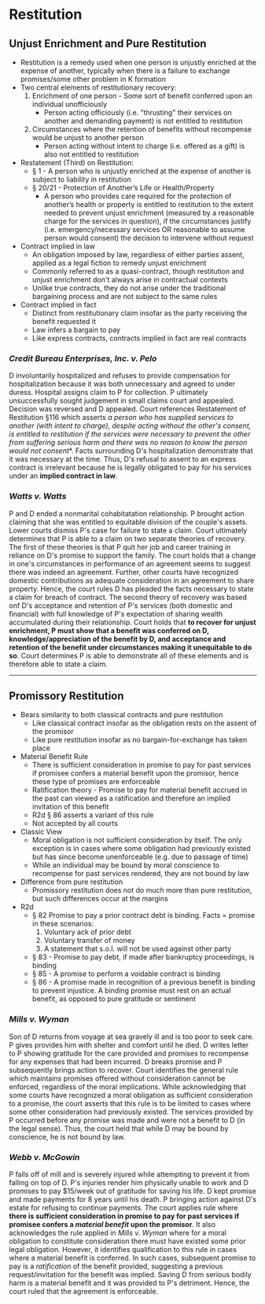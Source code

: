 # Restitution

## Unjust Enrichment and Pure Restitution

* Restitution is a remedy used when one person is unjustly enriched at the expense of another, typically when there is a failure to exchange promises/some other problem in K formation
* Two central elements of restitutionary recovery:
  1. Enrichment of one person - Some sort of benefit conferred upon an individual unofficiously
     * Person acting officiously (i.e. "thrusting" their services on another and demanding payment) is not entitled to restitution
  1. Circumstances where the retention of benefits without recompense would be unjust to another person
     * Person acting without intent to charge (i.e. offered as a gift) is also not entitled to restitution
* Restatement (Third) on Restitution:
  * § 1 - A person who is unjustly enriched at the expense of another is subject to liability in restitution
  * § 20/21 - Protection of Another’s Life or Health/Property
    * A person who provides care required for the protection of another’s health or property is entitled to restitution to the extent needed to prevent unjust enrichment (measured by a reasonable charge for the services in question), if the circumstances justify (i.e. emergency/necessary services OR reasonable to assume person would consent) the decision to intervene without request
* Contract implied in law
  * An obligation imposed by law, regardless of either parties assent, applied as a legal fiction to remedy unjust enrichment
  * Commonly referred to as a quasi-contract, though restitution and unjust enrichment don't always arise in contractual contexts
  * Unlike true contracts, they do not arise under the traditional bargaining process and are not subject to the same rules
* Contract implied in fact
  * Distinct from restitutionary claim insofar as the party receiving the benefit requested it
  * Law infers a bargain to pay
  * Like express contracts, contracts implied in fact are real contracts

### *Credit Bureau Enterprises, Inc. v. Pelo*

D involuntarily hospitalized and refuses to provide compensation for hospitalization because it was both unnecessary and agreed to under duress. Hospital assigns claim to P for collection. P ultimately unsuccessfully sought judgement in small claims court and appealed. Decision was reversed and D appealed. Court references Restatement of Restitution §116 which asserts **a person who has supplied services to another (with intent to charge), despite acting without the other's consent, is entitled to restitution if the services were necessary to prevent the other from suffering serious harm* and there was no reason to know the person would not consent**. Facts surrounding D's hospitalization demonstrate that it was necessary at the time. Thus, D's refusal to assent to an express contract is irrelevant because he is legally obligated to pay for his services under an **implied contract in law**.

### *Watts v. Watts*

P and D ended a nonmarital cohabitatation relationship. P brought action claiming that she was entitled to equitable division of the couple's assets. Lower courts dismiss P's case for failure to state a claim. Court ultimately determines that P is able to a claim on two separate theories of recovery. The first of these theories is that P quit her job and career training in reliance on D's promise to support the family. The court holds that a change in one's circumstances in performance of an agreement seems to suggest there was indeed an agreement. Further, other courts have recognized domestic contributions as adequate consideration in an agreement to share property. Hence, the court rules D has pleaded the facts necessary to state a claim for breach of contract. The second theory of recovery was based onf D's acceptance and retention of P's services (both domestic and financial) with full knowledge of P's expectation of sharing wealth accumulated during their relationship. Court holds that **to recover for unjust enrichment, P must show that a benefit was conferred on D, knowledge/appreciation of the benefit by D, and acceptance and retention of the benefit under circumstances making it unequitable to do so**. Court determines P is able to demonstrate all of these elements and is therefore able to state a claim.

---

## Promissory Restitution

* Bears similarity to both classical contracts and pure restitution
  * Like classical contract insofar as the obligation rests on the assent of the promisor
  * Like pure restitution insofar as no bargain-for-exchange has taken place
* Material Benefit Rule
  * There is sufficient consideration in promise to pay for past services if promisee confers a material benefit upon the promisor, hence these type of promises are enforceable
  * Ratification theory - Promise to pay for material benefit accrued in the past can viewed as a ratification and therefore an implied invitation of this benefit
  * R2d § 86 asserts a variant of this rule
  * Not accepted by all courts
* Classic View
  * Moral obligation is not sufficient consideration by itself. The only exception is in cases where some obligation had previously existed but has since become unenforceable (e.g. due to passage of time)
  * While an individual may be bound by moral conscience to recompense for past services rendered, they are not bound by law
* Difference from pure restitution
  * Promissory restitution does not do much more than pure restitution, but such differences occur at the margins
* R2d
  * § 82 Promise to pay a prior contract debt is binding. Facts = promise in these scenarios:
    1. Voluntary ack of prior debt
    2. Voluntary transfer of money
    3. A statement that s.o.l. will not be used against other party
  * § 83 - Promise to pay debt, if made after bankruptcy proceedings, is binding
  * § 85 - A promise to perform a voidable contract is binding
  * § 86 - A promise made in recognition of a previous benefit is binding to prevent injustice. A binding promise must rest on an actual benefit, as opposed to pure gratitude or sentiment

### *Mills v. Wyman*

Son of D returns from voyage at sea gravely ill and is too poor to seek care. P gives provides him with shelter and comfort until he died. D writes letter to P showing gratitude for the care provided and promises to recompense for any expenses that had been incurred. D breaks promise and P subsequently brings action to recover.
Court identifies the general rule which maintains promises offered without consideration cannot be enforced, regardless of the moral implications. While acknowledging that some courts have recognized a moral obligation as sufficient consideration to a promise, the court asserts that this rule is to be limited to cases where some other consideration had previously existed. The services provided by P occurred before any promise was made and were not a benefit to D (in the legal sense). Thus, the court held that while D may be bound by conscience, he is not bound by law.

### *Webb v. McGowin*

P falls off of mill and is severely injured while attempting to prevent it from falling on top of D. P's injuries render him physically unable to work and D promises to pay $15/week out of gratitude for saving his life. D kept promise and made payments for 8 years until his death. P bringing action against D's estate for refusing to continue payments. The court applies rule where **there is sufficient consideration in promise to pay for past services if promisee confers a *material benefit* upon the promisor**. It also acknowledges the rule applied in *Mills v. Wyman* where for a moral obligation to constitute consideration there must have existed some prior legal obligation. However, it identifies qualification to this rule in cases where a material benefit is conferred. In such cases, subsequent promise to pay is a *ratification* of the benefit provided, suggesting a previous request/invitation for the benefit was implied. Saving D from serious bodily harm is a material benefit and it was provided to P's detriment. Hence, the court ruled that the agreement is enforceable.